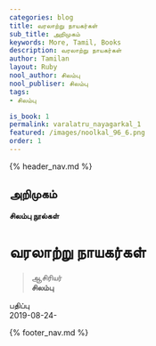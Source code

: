 ```yaml
---
categories: blog
title: வரலாற்று நாயகர்கள்
sub_title: அறிமுகம்
keywords: More, Tamil, Books
description: வரலாற்று நாயகர்கள்
author: Tamilan
layout: Ruby
nool_author: சிலம்பு
nool_publiser: சிலம்பு
tags:
- சிலம்பு

is_book: 1
permalink: varalatru_nayagarkal_1
featured: /images/noolkal_96_6.png
order: 1
---
```

{% header_nav.md %}

## அறிமுகம்

**சிலம்பு நூல்கள்**

# வரலாற்று நாயகர்கள்

> ஆசிரியர்  
>  **சிலம்பு**

பதிப்பு  
2019-08-24-

{% footer_nav.md %}